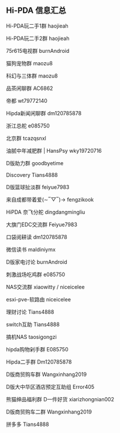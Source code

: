 ## Hi-PDA 信息汇总



Hi-PDA玩二手1群  haojieah

Hi-PDA玩二手2群  haojieah

75r615电视群  burnAndroid

猫狗宠物群  maozu8

科幻与三体群  maozu8

品茶闲聊群  AC6862

帝都  wt79772140

Hipda新闻闲聊群  dm120785878

浙江总舵  e085750

北京群  tcazqsnxl

油腻中年减肥群 | HansPsy wky19720716

D版助力群  goodbyetime

Discovery  Tians4888

D版篮球扯淡群  feiyue7983

来自成都带着爱(∼‾▽‾)→  fengzikook

HiPDA 奈飞分舵  dingdangmingliu

大旗门EDC交流群  Feiyue7983

口袋阅耕读  dm120785878

微信读书  maldiniymx

D版家电讨论  burnAndroid

刺激战场吃鸡群  e085750

NAS交流群  xiaowitty / niceicelee

esxi-pve-软路由  niceicelee

理财讨论  Tians4888

switch互助  Tians4888

搞机NAS  taosigongzi

hipda购物剁手群  E085750

Hipda二手群  Dm120785878

D版商贸购车群  Wangxinhang2019

D版大中华区酒店预定互助组  Error405

熊猫绅品福利群 D一件好货  xiarizhongnian002

D版商贸购车二群  Wangxinhang2019

拼多多  Tians4888




